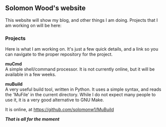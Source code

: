 ## Solomon Wood's website

This website will show my blog, and other things I am doing.
Projects that I am working on will be here:

### Projects
Here is what I am working on. It's just a few quick details,
and a link so you can navigate to the proper repository
for the project.

**muCmd**<br>
A simple shell/command processor.
It is not currently online, but it will be available in a few weeks.

**muBuild**<br>
A very useful build tool, written in Python.
It uses a simple syntax, and reads the 'MuFile' in the current directory.
While I do not expect many people to use it, it is a very good alternative
to GNU Make.

It is online, at https://github.com/solomonw1/MuBuild


***That is all for the moment***
